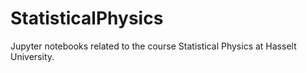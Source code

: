 # StatisticalPhysics
Jupyter notebooks related to the course Statistical Physics at Hasselt University.
